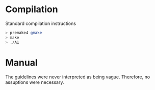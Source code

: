 # Compilation
Standard compilation instructions

```BASH
> premake4 gmake
> make
> ./A1
```

# Manual
The guidelines were never interpreted as being vague. Therefore, no assuptions were necessary.

